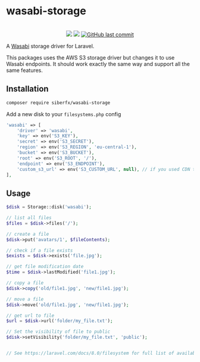 # wasabi-storage
<p align="center">
    <br>
    <a href="https://packagist.org/packages/siberfx/wasabi-storage" title="Latest Version on Packagist"><img src="https://img.shields.io/packagist/v/siberfx/wasabi-storage.svg?style=flat-square"></a>
    <a href="https://packagist.org/packages/siberfx/wasabi-storage" title="Total Downloads"><img src="https://img.shields.io/packagist/dt/siberfx/wasabi-storage.svg?style=flat-square"></a>
    <a href="https://github.com/siberfx/wasabi-storage/commits/master" title="Last commit"><img alt="GitHub last commit" src="https://img.shields.io/github/last-commit/siberfx/wasabi-storage"></a>

A [Wasabi](https://wasabi.com/) storage driver for Laravel.

This packages uses the AWS S3 storage driver but changes it to use Wasabi endpoints. It should work exactly the same way and support all the same features.

## Installation

```bash
composer require siberfx/wasabi-storage
```
Add a new disk to your `filesystems.php` config

```php
'wasabi' => [
    'driver' => 'wasabi',
    'key' => env('S3_KEY'),
    'secret' => env('S3_SECRET'),
    'region' => env('S3_REGION', 'eu-central-1'),
    'bucket' => env('S3_BUCKET'),
    'root' => env('S3_ROOT', '/'),
    'endpoint' => env('S3_ENDPOINT'),
    'custom_s3_url' => env('S3_CUSTOM_URL', null), // if you used CDN through a provider like cloudflare, here is the url
],
```

## Usage

```php
$disk = Storage::disk('wasabi');

// list all files
$files = $disk->files('/');

// create a file
$disk->put('avatars/1', $fileContents);

// check if a file exists
$exists = $disk->exists('file.jpg');

// get file modification date
$time = $disk->lastModified('file1.jpg');

// copy a file
$disk->copy('old/file1.jpg', 'new/file1.jpg');

// move a file
$disk->move('old/file1.jpg', 'new/file1.jpg');

// get url to file
$url = $disk->url('folder/my_file.txt');

// Set the visibility of file to public
$disk->setVisibility('folder/my_file.txt', 'public');


// See https://laravel.com/docs/8.0/filesystem for full list of available functionality
```
